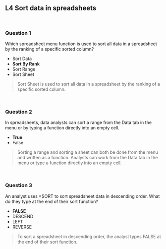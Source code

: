 ## L4 Sort data in spreadsheets

&nbsp;

### Question 1

Which spreadsheet menu function is used to sort all data in a spreadsheet by the ranking of a specific sorted column?

* Sort Data
* **Sort By Rank**
* Sort Range 
* Sort Sheet 

> Sort Sheet is used to sort all data in a spreadsheet by the ranking of a specific sorted column.

&nbsp;

### Question 2

In spreadsheets, data analysts can sort a range from the Data tab in the menu or by typing a function directly into an empty cell.

* **True**
* False

> Sorting a range and sorting a sheet can both be done from the menu and written as a function. Analysts can work from the Data tab in the menu or type a function directly into an empty cell.

&nbsp;

### Question 3

An analyst uses =SORT to sort spreadsheet data in descending order. What do they type at the end of their sort function?

* **FALSE**
* DESCEND
* LEFT
* REVERSE

> To sort a spreadsheet in descending order, the analyst types FALSE at the end of their sort function. 